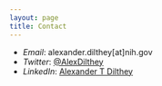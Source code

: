 ```yaml
---
layout: page
title: Contact
---
```



- *Email*: alexander.dilthey[at]nih.gov
- *Twitter*: [@AlexDilthey](https://twitter.com/AlexDilthey)
- *LinkedIn*: [Alexander T Dilthey](https://www.linkedin.com/in/alexander-t-dilthey-1966b541/)
